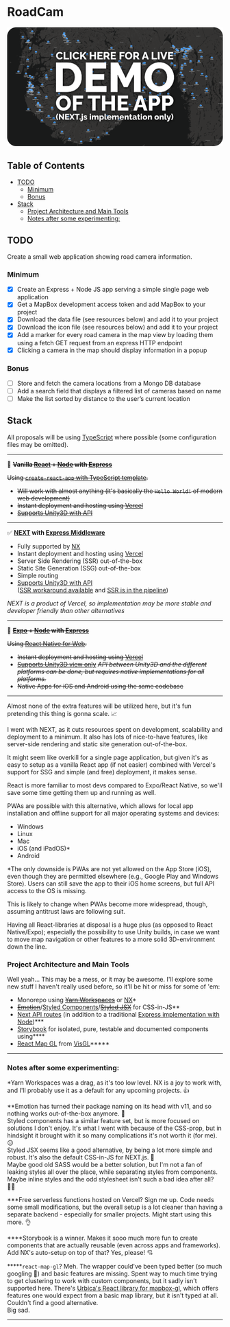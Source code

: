 # RoadCam <!-- omit in toc -->

[![picture 1](images/roadcam-demo.png)](https://roadcam.vercel.app/) 

## Table of Contents <!-- omit in toc -->

- [TODO](#todo)
  - [Minimum](#minimum)
  - [Bonus](#bonus)
- [Stack](#stack)
  - [Project Architecture and Main Tools](#project-architecture-and-main-tools)
  - [Notes after some experimenting:](#notes-after-some-experimenting)

## TODO

Create a small web application showing road camera information.

### Minimum

- [x] Create an Express + Node JS app serving a simple single page web application
- [x] Get a MapBox development access token and add MapBox to your project
- [x] Download the data file (see resources below) and add it to your project
- [x] Download the icon file (see resources below) and add it to your project
- [x] Add a marker for every road camera in the map view by loading them using a fetch GET
request from an express HTTP endpoint
- [x] Clicking a camera in the map should display information in a popup

### Bonus

- [ ] Store and fetch the camera locations from a Mongo DB database
- [ ] Add a search field that displays a filtered list of cameras based on name
- [ ] Make the list sorted by distance to the user’s current location

<!-- ### Resources

- [Road cameras geoJSON](https://www.dropbox.com/sh/5cibj2j7idvuynw/AACxDaarpU0EI1GR-bG8xXoga?dl=0)
- [Road camera icon](https://www.dropbox.com/s/kvvpk3rq57jdskd/camera%402x.png?dl=0) -->

## Stack

All proposals will be using [TypeScript](https://www.typescriptlang.org/) where possible (some configuration files may be omitted).

---


🚫 **~~Vanilla [React](https://reactjs.org/) + [Node](https://docs.expo.io/workflow/web/) with [Express](https://expressjs.com/)~~**

~~Using [`create-react-app` with TypeScript template](https://create-react-app.dev/docs/adding-typescript/).~~

- ~~Will work with almost anything (it's basically the `Hello World!` of modern web development)~~
- ~~Instant deployment and hosting using [Vercel](https://vercel.com/)~~
- ~~[Supports Unity3D with API](https://www.npmjs.com/package/react-unity-webgl)~~

---

✅ **[NEXT](https://nextjs.org/) with [Express Middleware](https://nextjs.org/docs/api-routes/api-middlewares)**

- Fully supported by [NX](https://nx.dev/latest/react/guides/nextjs)
- Instant deployment and hosting using [Vercel](https://vercel.com/)
- Server Side Rendering (SSR) out-of-the-box
- Static Site Generation (SSG) out-of-the-box
- Simple routing 
- [Supports Unity3D with API](https://www.npmjs.com/package/react-unity-webgl)  
([SSR workaround available](https://github.com/jeffreylanters/react-unity-webgl/issues/139#issuecomment-790525055) and [SSR is in the pipeline](https://github.com/jeffreylanters/react-unity-webgl/issues/139#issuecomment-790476259))

_NEXT is a product of Vercel, so implementation may be more stable and developer friendly than other alternatives_

---

🚫 **~~[Expo](https://expo.io/) + [Node](https://docs.expo.io/workflow/web/) with [Express](https://expressjs.com/)~~**

~~Using [React Native for Web](https://docs.expo.io/workflow/web/).~~

- ~~Instant deployment and hosting using [Vercel](https://vercel.com/)~~
- ~~[Supports Unity3D view only](https://www.npmjs.com/package/react-unity-webgl)~~
~~_API between Unity3D and the different platforms can be done, but requires native implementations for all platforms._~~
- ~~Native Apps for iOS and Android using the same codebase~~

---

Almost none of the extra features will be utilized here, but it's fun pretending this thing is gonna scale. 📈

I went with NEXT, as it cuts resources spent on development, scalability and deployment to a minimum. It also has lots of nice-to-have features, like server-side rendering and static site generation out-of-the-box.

It might seem like overkill for a single page application, but given it's as easy to setup as a vanilla React app (if not easier) combined with Vercel's support for SSG and simple (and free) deployment, it makes sense.

React is more familiar to most devs compared to Expo/React Native, so we'll save some time getting them up and running as well.

PWAs are possible with this alternative, which allows for local app installation and offline support for all major operating systems and devices:

- Windows
- Linux
- Mac
- iOS (and iPadOS)\*
- Android

\*The only downside is PWAs are not yet allowed on the App Store (iOS), even though they are permitted elsewhere (e.g., Google Play and Windows Store). Users can still save the app to their iOS home screens, but full API access to the OS is missing.

This is likely to change when PWAs become more widespread, though, assuming antitrust laws are following suit.

Having all React-libraries at disposal is a huge plus (as opposed to React Native/Expo); especially the possibility to use Unity builds, in case we want to move map navigation or other features to a more solid 3D-environment down the line.

### Project Architecture and Main Tools

Well yeah... This may be a mess, or it may be awesome. I'll explore some new stuff I haven't really used before, so it'll be hit or miss for some of 'em:

- Monorepo using ~~[Yarn Workspaces](https://classic.yarnpkg.com/en/docs/workspaces/)~~ or [NX](https://nx.dev/)\*
- ~~[Emotion](https://emotion.sh/docs/introduction)~~/[Styled Components](https://styled-components.com/)/~~[Styled JSX](https://www.npmjs.com/package/styled-jsx)~~ for CSS-in-JS\*\*
- [Next API routes](https://vercel.com/guides/using-express-with-vercel) (in addition to a traditional [Express implementation with Node](https://expressjs.com/))***
- [Storybook](https://storybook.js.org/) for isolated, pure, testable and documented components using****
- [React Map GL](https://github.com/visgl/react-map-gl) from [VisGL](https://github.com/visgl)*****

---

### Notes after some experimenting:

\*Yarn Workspaces was a drag, as it's too low level. NX is a joy to work with, and I'll probably use it as a default for any upcoming projects. 👍

\*\*Emotion has turned their package naming on its head with v11, and so nothing works out-of-the-box anymore. 😤   
Styled components has a similar feature set, but is more focused on solutions I don't enjoy. It's what I went with because of the CSS-prop, but in hindsight it brought with it so many complications it's not worth it (for me). 😔  
Styled JSX seems like a good alternative, by being a lot more simple and robust. It's also the default CSS-in-JS for NEXT.js. 🤔  
Maybe good old SASS would be a better solution, but I'm not a fan of leaking styles all over the place, while separating styles from components.  
Maybe inline styles and the odd stylesheet isn't such a bad idea after all? 🤷‍♂️


\*\*\*Free serverless functions hosted on Vercel? Sign me up. Code needs some small modifications, but the overall setup is a lot cleaner than having a separate backend - especially for smaller projects. Might start using this more. 👌

\*\*\*\*Storybook is a winner. Makes it sooo much more fun to create components that are actually reusable (even across apps and frameworks). Add NX's auto-setup on top of that? Yes, please! 💘

\*\*\*\*\*`react-map-gl`? Meh. The wrapper could've been typed better (so much googling 🥵) and basic features are missing. Spent way to much time trying to get clustering to work with custom components, but it sadly isn't supported here. There's <a href="https://github.com/urbica/react-map-gl">Urbica's React library for mapbox-gl</a>, which offers features one would expect from a basic map library, but it isn't typed at all.  
Couldn't find a good alternative.  
Big sad.

---

